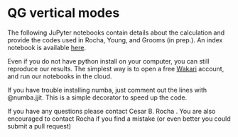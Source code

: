 # QG vertical modes
<p>The following JuPyter notebooks contain details about the calculation and provide the codes used in Rocha, Young, and Grooms (in prep.). An index  notebook is available <a href="http://nbviewer.ipython.org/github/crocha700/qg_vertical_modes/blob/master/index.ipynb">here</a>.</p>

<p>Even if you do not have python install on your computer, you can still reproduce our results. The simplest way is to open a free <a href="https://wakari.io" target="_new">Wakari</a> account, and run our notebooks in the cloud.</p>

<p>If you have trouble installing numba, just comment out the lines with @numba.jjit. This is a simple decorator to speed up the code.</p>

<p>If you have any questions please contact Cesar B. Rocha <crocha@ucsd.edu>. You are also encouraged to contact Rocha if you find a mistake (or even better you could submit a pull request)</p>

